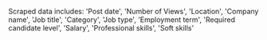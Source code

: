Scraped data includes:
        'Post date',
        'Number of Views',
        'Location',
        'Company name', 
        'Job title',
        'Category',
        'Job type',
        'Employment term',
        'Required candidate level',
        'Salary',
        'Professional skills',
        'Soft skills'

